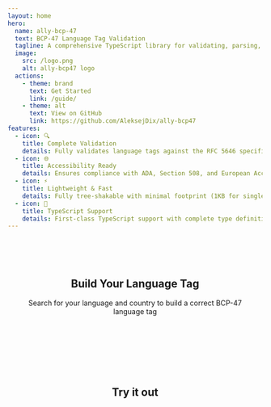 ```yaml
---
layout: home
hero:
  name: ally-bcp-47
  text: BCP-47 Language Tag Validation
  tagline: A comprehensive TypeScript library for validating, parsing, and canonicalizing BCP-47 language tags
  image:
    src: /logo.png
    alt: ally-bcp47 logo
  actions:
    - theme: brand
      text: Get Started
      link: /guide/
    - theme: alt
      text: View on GitHub
      link: https://github.com/AleksejDix/ally-bcp47
features:
  - icon: 🔍
    title: Complete Validation
    details: Fully validates language tags against the RFC 5646 specification including syntax and registry validation
  - icon: 🌐
    title: Accessibility Ready
    details: Ensures compliance with ADA, Section 508, and European Accessibility Act requirements
  - icon: ⚡
    title: Lightweight & Fast
    details: Fully tree-shakable with minimal footprint (1KB for single function imports). Optimized for performance with zero dependencies.
  - icon: 🧩
    title: TypeScript Support
    details: First-class TypeScript support with complete type definitions
---
```


<div class="search-builder-container">
  <h2>Build Your Language Tag</h2>
  <p>Search for your language and country to build a correct BCP-47 language tag</p>
  <LanguageSearchBuilder />
</div>

<div class="validator-container">
  <h2>Try it out</h2>
  <LanguageTagValidator />
</div>

<style>
.hero-section {
  margin: 4rem auto;
  max-width: 90rem;
  display: flex;
  justify-content: center;
}

.visualization-container {
  width: 90%;
  max-width: 70rem;
  padding: 2rem;
  border-radius: 8px;
  background-color: var(--vp-c-bg-soft);
  box-shadow: 0 4px 12px rgba(0, 0, 0, 0.1);
}

.visualization-container h3 {
  text-align: center;
  margin-bottom: 1.5rem;
  color: var(--vp-c-brand);
}

.search-builder-container {
  margin: 3rem auto;
  max-width: 80rem;
  padding: 1rem;
  text-align: center;
}

.validator-container {
  margin: 3rem auto;
  max-width: 60rem;
  padding: 2rem;
  text-align: center;
  border: 1px solid var(--vp-c-divider);
  border-radius: 8px;
  background-color: var(--vp-c-bg-soft);
}

@media (max-width: 768px) {
  .visualization-container {
    padding: 1.5rem;
  }
}
</style>

<script setup>
import LanguageTagValidator from './.vitepress/components/LanguageTagValidator.vue'
import LanguageSearchBuilder from './.vitepress/components/LanguageSearchBuilder.vue'
</script>
